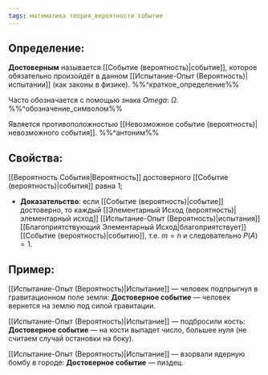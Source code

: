 ```yaml
---
tags: математика теория_вероятности событие
---
```


## Определение:
**Достоверным** называется [[Событие (вероятность)|событие]], которое обязательно произойдёт в данном [[Испытание-Опыт (Вероятность)|испытании]] (как законы в физике).
%%^краткое_определение%%

Часто обозначается с помощью знака *Omega*: $\Omega$.
%%^обозначение_символом%%

Является противоположностью [[Невозможное событие (вероятность)|невозможного события]].
%%^антоним%%

## Свойства:
[[Вероятность События|Вероятность]] достоверного [[Событие (вероятность)|события]] равна $1$;
* **Доказательство**: если [[Событие (вероятность)|событие]] достоверно, то каждый [[Элементарный Исход (вероятность)|элементарный исход]] [[Испытание-Опыт (Вероятность)|испытания]] [[Благоприятствующий Элементарный Исход|благоприятствует]] [[Событие (вероятность)|событию]], т.е. $m = n$ и следовательно $P(A) = 1$.

## Пример:
[[Испытание-Опыт (Вероятность)|Испытание]] — человек подпрыгнул в гравитационном поле земли:
**Достоверное событие** — человек вернется на землю под силой гравитации.

[[Испытание-Опыт (Вероятность)|Испытание]] — подбросили кость:
**Достоверное событие** — на кости выпадет число, большее нуля (не считаем случай остановки на боку).

[[Испытание-Опыт (Вероятность)|Испытание]] — взорвали ядерную бомбу в городе:
**Достоверное событие** — пиздец.
